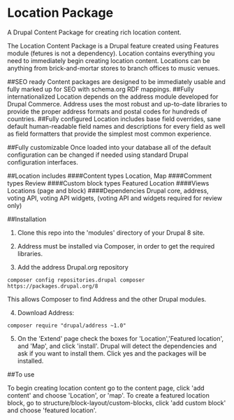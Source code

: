 # Location Package
A Drupal Content Package for creating rich location content.

The Location Content Package is a Drupal feature created using Features module (fetures is not a dependency). Location contains everything you need to immediately begin creating location content. Locations can be anything from brick-and-mortar stores to branch offices to music venues.

##SEO ready
Content packages are designed to be immediately usable and fully marked up for SEO with schema.org RDF mappings. 
##Fully internationalized
Location depends on the address module developed for Drupal Commerce. Address uses the most robust and up-to-date libraries to provide the proper address formats and postal codes for hundreds of countries.
##Fully configured
Location includes base field overrides, sane default human-readable field names and descriptions for every field as well as field formatters that provide the simplest most common experience. 

##Fully customizable
Once loaded into your database all of the default configuration can be changed if needed using standard Drupal configuration interfaces.

##Location includes 
####Content types
Location, Map
####Comment types
Review
####Custom block types
Featured Location
####Views
Locations (page and block)
####Dependencies
Drupal core, address, voting API, voting API widgets, (voting API and widgets required for review only)

##Installation

1. Clone this repo into the 'modules' directory of your Drupal 8 site.

2. Address must be installed via Composer, in order to get the required libraries.

3. Add the address Drupal.org repository

```
composer config repositories.drupal composer https://packages.drupal.org/8
```
  This allows Composer to find Address and the other Drupal modules.

4. Download Address:

```
composer require "drupal/address ~1.0"
```
5. On the 'Extend' page check the boxes for 'Location','Featured location', and 'Map', and click 'install'. Drupal will detect the dependencies and ask if you want to install them. Click yes and the packages will be installed. 

##To use

To begin creating location content go to the content page, click 'add content' and choose 'Location', or 'map'. To create a featured location block, go to structure/block-layout/custom-blocks, click 'add custom block' and choose 'featured location'.






